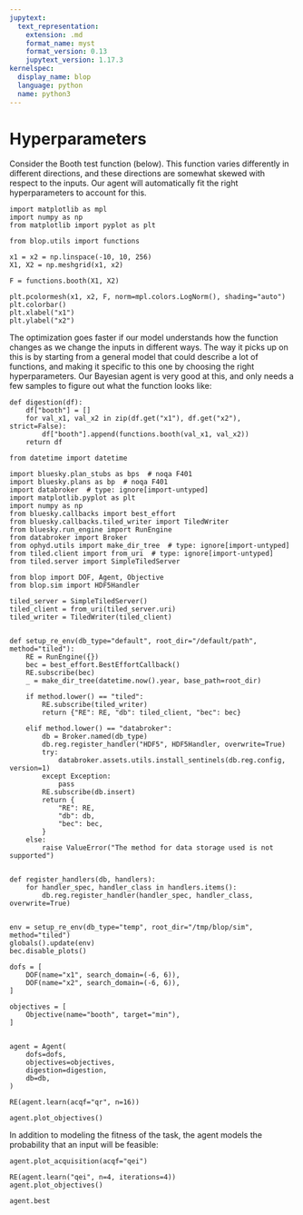 ```yaml
---
jupytext:
  text_representation:
    extension: .md
    format_name: myst
    format_version: 0.13
    jupytext_version: 1.17.3
kernelspec:
  display_name: blop
  language: python
  name: python3
---
```


# Hyperparameters

Consider the Booth test function (below). This function varies differently in different directions, and these directions are somewhat skewed with respect to the inputs. Our agent will automatically fit the right hyperparameters to account for this.

```{code-cell} ipython3
import matplotlib as mpl
import numpy as np
from matplotlib import pyplot as plt

from blop.utils import functions

x1 = x2 = np.linspace(-10, 10, 256)
X1, X2 = np.meshgrid(x1, x2)

F = functions.booth(X1, X2)

plt.pcolormesh(x1, x2, F, norm=mpl.colors.LogNorm(), shading="auto")
plt.colorbar()
plt.xlabel("x1")
plt.ylabel("x2")
```

The optimization goes faster if our model understands how the function changes as we change the inputs in different ways. The way it picks up on this is by starting from a general model that could describe a lot of functions, and making it specific to this one by choosing the right hyperparameters. Our Bayesian agent is very good at this, and only needs a few samples to figure out what the function looks like:

```{code-cell} ipython3
def digestion(df):
    df["booth"] = []
    for val_x1, val_x2 in zip(df.get("x1"), df.get("x2"), strict=False):
        df["booth"].append(functions.booth(val_x1, val_x2))
    return df
```

```{code-cell} ipython3
from datetime import datetime

import bluesky.plan_stubs as bps  # noqa F401
import bluesky.plans as bp  # noqa F401
import databroker  # type: ignore[import-untyped]
import matplotlib.pyplot as plt
import numpy as np
from bluesky.callbacks import best_effort
from bluesky.callbacks.tiled_writer import TiledWriter
from bluesky.run_engine import RunEngine
from databroker import Broker
from ophyd.utils import make_dir_tree  # type: ignore[import-untyped]
from tiled.client import from_uri  # type: ignore[import-untyped]
from tiled.server import SimpleTiledServer

from blop import DOF, Agent, Objective
from blop.sim import HDF5Handler
```

```{code-cell} ipython3
tiled_server = SimpleTiledServer()
tiled_client = from_uri(tiled_server.uri)
tiled_writer = TiledWriter(tiled_client)


def setup_re_env(db_type="default", root_dir="/default/path", method="tiled"):
    RE = RunEngine({})
    bec = best_effort.BestEffortCallback()
    RE.subscribe(bec)
    _ = make_dir_tree(datetime.now().year, base_path=root_dir)

    if method.lower() == "tiled":
        RE.subscribe(tiled_writer)
        return {"RE": RE, "db": tiled_client, "bec": bec}

    elif method.lower() == "databroker":
        db = Broker.named(db_type)
        db.reg.register_handler("HDF5", HDF5Handler, overwrite=True)
        try:
            databroker.assets.utils.install_sentinels(db.reg.config, version=1)
        except Exception:
            pass
        RE.subscribe(db.insert)
        return {
            "RE": RE,
            "db": db,
            "bec": bec,
        }
    else:
        raise ValueError("The method for data storage used is not supported")


def register_handlers(db, handlers):
    for handler_spec, handler_class in handlers.items():
        db.reg.register_handler(handler_spec, handler_class, overwrite=True)


env = setup_re_env(db_type="temp", root_dir="/tmp/blop/sim", method="tiled")
globals().update(env)
bec.disable_plots()
```

```{code-cell} ipython3
dofs = [
    DOF(name="x1", search_domain=(-6, 6)),
    DOF(name="x2", search_domain=(-6, 6)),
]

objectives = [
    Objective(name="booth", target="min"),
]


agent = Agent(
    dofs=dofs,
    objectives=objectives,
    digestion=digestion,
    db=db,
)

RE(agent.learn(acqf="qr", n=16))

agent.plot_objectives()
```

In addition to modeling the fitness of the task, the agent models the probability that an input will be feasible:

```{code-cell} ipython3
agent.plot_acquisition(acqf="qei")
```

```{code-cell} ipython3
RE(agent.learn("qei", n=4, iterations=4))
agent.plot_objectives()
```

```{code-cell} ipython3
agent.best
```
